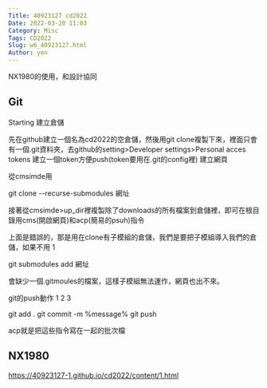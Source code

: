```yaml
---
Title: 40923127 cd2022
Date: 2022-03-20 11:03
Category: Misc
Tags: CD2022
Slug: w6_40923127.html
Author: yen
---
```

NX1980的使用，和設計協同

<!-- PELICAN_END_SUMMARY -->

Git
----
Starting
建立倉儲

先在github建立一個名為cd2022的空倉儲，然後用git clone複製下來，裡面只會有一個.git資料夾，去github的setting>Developer settings>Personal acces tokens 建立一個token方便push(token要用在.git的config裡)
建立網頁

從cmsimde用

git clone --recurse-submodules 網址

接著從cmsimde>up_dir裡複製除了downloads的所有檔案到倉儲裡，即可在根目錄用cms(開啟網頁)和acp(簡易的psuh)指令

上面是錯誤的，那是用在clone有子模組的倉儲，我們是要把子模組導入我們的倉儲，如果不用
1
	
git submodules add 網址

會缺少一個.gitmoules的檔案，這樣子模組無法運作，網頁也出不來。

git的push動作
1
2
3
	
git add .
git commit -m %message%
git push

acp就是把這些指令寫在一起的批次檔


NX1980
----
https://40923127-1.github.io/cd2022/content/1.html
